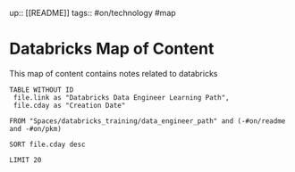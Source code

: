 up:: [[README]]
tags:: #on/technology #map

# Databricks Map of Content
This map of content contains notes related to databricks

``` dataview
TABLE WITHOUT ID
 file.link as "Databricks Data Engineer Learning Path",
 file.cday as "Creation Date"

FROM "Spaces/databricks_training/data_engineer_path" and (-#on/readme and -#on/pkm)

SORT file.cday desc

LIMIT 20
```